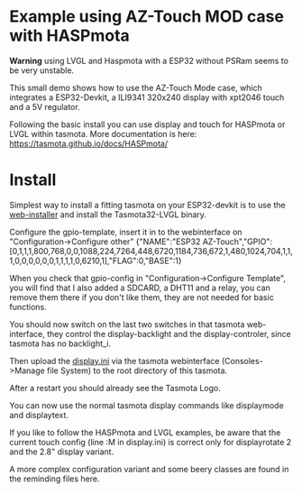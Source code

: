 # Example using AZ-Touch MOD case with HASPmota

**Warning** using LVGL and Haspmota with a ESP32 without PSRam seems to be very unstable.

This small demo shows how to use the AZ-Touch Mode case, which integrates a ESP32-Devkit, a ILI9341 320x240 display with xpt2046 touch and a 5V regulator.

Following the basic install you can use display and touch for HASPmota or LVGL within tasmota. More documentation is here: https://tasmota.github.io/docs/HASPmota/

# Install

Simplest way to install a fitting tasmota on your ESP32-devkit is to use the [web-installer](https://tasmota.github.io/install/)
and install the Tasmota32-LVGL binary.

Configure the gpio-template, insert it in to the webinterface on "Configuration->Configure other"
    {"NAME":"ESP32 AZ-Touch","GPIO":[0,1,1,1,800,768,0,0,1088,224,7264,448,6720,1184,736,672,1,480,1024,704,1,1,1,0,0,0,0,0,0,1,1,1,1,0,6210,1],"FLAG":0,"BASE":1}

When you check that gpio-config in "Configuration->Configure Template", you will find that I also added a SDCARD, a DHT11 and a relay, you can remove them there if you don't like them, they are not needed for basic functions.

You should now switch on the last two switches in that tasmota web-interface, they control the display-backlight and the display-controler, since tasmota has no backlight_i.

Then upload the [display.ini](https://raw.githubusercontent.com/SvenMb/HASPmota_example/main/berry/display.ini) via the tasmota webinterface (Consoles->Manage file System) to the root directory of this tasmota.

After a restart you should already see the Tasmota Logo. 

You can now use the normal tasmota display commands like displaymode and displaytext.

If you like to follow the HASPmota and LVGL examples, be aware that the current touch config (line :M in display.ini)
is correct only for displayrotate 2 and the 2.8" display variant.

A more complex configuration variant and some beery classes are found in the reminding files here.

